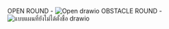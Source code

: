   OPEN ROUND - ![Open drawio](https://github.com/user-attachments/assets/5c0d163a-f479-481d-ab17-996280f46b1b)
  OBSTACLE ROUND - ![แบบแผนที่ยังไม่ได้ตั้งชื่อ drawio](https://github.com/user-attachments/assets/21eb7ef0-5146-4a47-b851-dc2b6fb6651c)
